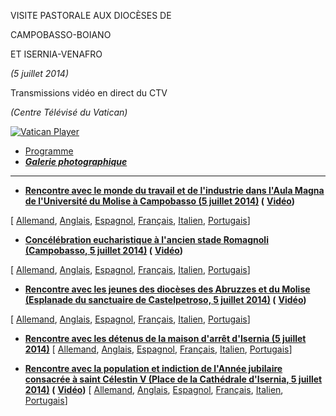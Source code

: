VISITE PASTORALE AUX DIOCÈSES DE

CAMPOBASSO-BOIANO

ET ISERNIA-VENAFRO

*(5 juillet 2014)*

Transmissions vidéo en direct du CTV

*(Centre Télévisé du Vatican)*

[![Vatican Player](/content/dam/francesco/images/img/player.jpg)](http://www.ctv.va/content/ctv/it/livetv.html)

- [Programme](/content/francesco/fr/travels/2014/documents/papa-francesco-programma-molise-2014.html)
- ***[Galerie photographique](http://www.photogallery.va/content/photogallery/fr/eventi/molise20140705.html)***






* * *


- **[Rencontre avec le monde du travail et de l'industrie dans l'Aula Magna de l'Université du Molise à Campobasso (5 juillet 2014)](/content/francesco/fr/speeches/2014/july/documents/papa-francesco_20140705_molise-mondo-del-lavoro.html) (** **[Vidéo](http://player.rv.va/vaticanplayer.asp?language=it&tic=VA_HSLPF4N2))**

\[ [Allemand](/content/francesco/de/speeches/2014/july/documents/papa-francesco_20140705_molise-mondo-del-lavoro.html), [Anglais](/content/francesco/en/speeches/2014/july/documents/papa-francesco_20140705_molise-mondo-del-lavoro.html), [Espagnol](/content/francesco/es/speeches/2014/july/documents/papa-francesco_20140705_molise-mondo-del-lavoro.html), [Français](/content/francesco/fr/speeches/2014/july/documents/papa-francesco_20140705_molise-mondo-del-lavoro.html), [Italien](/content/francesco/it/speeches/2014/july/documents/papa-francesco_20140705_molise-mondo-del-lavoro.html), [Portugais](/content/francesco/pt/speeches/2014/july/documents/papa-francesco_20140705_molise-mondo-del-lavoro.html)\]

- **[Concélébration eucharistique à l'ancien stade Romagnoli (Campobasso, 5 juillet 2014)](http://w2.vatican.va/content/francesco/fr/homilies/2014/documents/papa-francesco_20140705_molise-omelia.html) (** **[Vidéo](http://player.rv.va/vaticanplayer.asp?language=it&tic=VA_BT8HFMID))**

\[ [Allemand](/content/francesco/de/homilies/2014/documents/papa-francesco_20140705_molise-omelia.html), [Anglais](/content/francesco/en/homilies/2014/documents/papa-francesco_20140705_molise-omelia.html), [Espagnol](/content/francesco/es/homilies/2014/documents/papa-francesco_20140705_molise-omelia.html), [Français](http://w2.vatican.va/content/francesco/fr/homilies/2014/documents/papa-francesco_20140705_molise-omelia.html), [Italien](/content/francesco/it/homilies/2014/documents/papa-francesco_20140705_molise-omelia.html), [Portugais](/content/francesco/pt/homilies/2014/documents/papa-francesco_20140705_molise-omelia.html)\]


- **[Rencontre avec les jeunes des diocèses des Abruzzes et du Molise (Esplanade du sanctuaire de Castelpetroso, 5 juillet 2014)](http://w2.vatican.va/content/francesco/fr/speeches/2014/july/documents/papa-francesco_20140705_molise-giovani.html) (** **[Vidéo](http://player.rv.va/vaticanplayer.asp?language=it&tic=VA_QMKG9EU9))**

\[ [Allemand](/content/francesco/de/speeches/2014/july/documents/papa-francesco_20140705_molise-giovani.html), [Anglais](/content/francesco/en/speeches/2014/july/documents/papa-francesco_20140705_molise-giovani.html), [Espagnol](/content/francesco/es/speeches/2014/july/documents/papa-francesco_20140705_molise-giovani.html), [Français](http://w2.vatican.va/content/francesco/fr/speeches/2014/july/documents/papa-francesco_20140705_molise-giovani.html), [Italien](/content/francesco/it/speeches/2014/july/documents/papa-francesco_20140705_molise-giovani.html), [Portugais](/content/francesco/pt/speeches/2014/july/documents/papa-francesco_20140705_molise-giovani.html)\]

- **[Rencontre avec les détenus de la maison d'arrêt d'Isernia (5 juillet 2014)](http://w2.vatican.va/content/francesco/fr/speeches/2014/july/documents/papa-francesco_20140705_molise-detenuti.html)** \[ [Allemand](/content/francesco/de/speeches/2014/july/documents/papa-francesco_20140705_molise-detenuti.html), [Anglais](/content/francesco/en/speeches/2014/july/documents/papa-francesco_20140705_molise-detenuti.html), [Espagnol](/content/francesco/es/speeches/2014/july/documents/papa-francesco_20140705_molise-detenuti.html), [Français](http://w2.vatican.va/content/francesco/fr/speeches/2014/july/documents/papa-francesco_20140705_molise-detenuti.html), [Italien](/content/francesco/it/speeches/2014/july/documents/papa-francesco_20140705_molise-detenuti.html), [Portugais](/content/francesco/pt/speeches/2014/july/documents/papa-francesco_20140705_molise-detenuti.html)\]


- **[Rencontre avec la population et indiction de l'Année jubilaire consacrée à saint Célestin V (Place de la Cathédrale d'Isernia, 5 juillet 2014)](http://w2.vatican.va/content/francesco/fr/speeches/2014/july/documents/papa-francesco_20140705_molise-indizione-anno-celestiniano.html) (** **[Vidéo](http://player.rv.va/vaticanplayer.asp?language=it&tic=VA_HTCA3ROK))** \[ [Allemand](/content/francesco/de/speeches/2014/july/documents/papa-francesco_20140705_molise-indizione-anno-celestiniano.html), [Anglais](/content/francesco/en/speeches/2014/july/documents/papa-francesco_20140705_molise-indizione-anno-celestiniano.html), [Espagnol](/content/francesco/es/speeches/2014/july/documents/papa-francesco_20140705_molise-indizione-anno-celestiniano.html), [Français](http://w2.vatican.va/content/francesco/fr/speeches/2014/july/documents/papa-francesco_20140705_molise-indizione-anno-celestiniano.html), [Italien](/content/francesco/it/speeches/2014/july/documents/papa-francesco_20140705_molise-indizione-anno-celestiniano.html), [Portugais](/content/francesco/pt/speeches/2014/july/documents/papa-francesco_20140705_molise-indizione-anno-celestiniano.html)\]